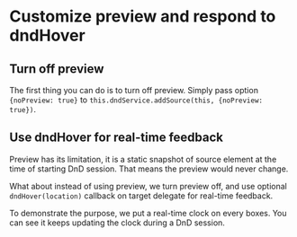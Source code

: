 # Customize preview and respond to dndHover

## Turn off preview

The first thing you can do is to turn off preview. Simply pass option `{noPreview: true}` to `this.dndService.addSource(this, {noPreview: true})`.

## Use dndHover for real-time feedback

Preview has its limitation, it is a static snapshot of source element at the time of starting DnD session. That means the preview would never change.

What about instead of using preview, we turn preview off, and use optional `dndHover(location)` callback on target delegate for real-time feedback.

To demonstrate the purpose, we put a real-time clock on every boxes. You can see it keeps updating the clock during a DnD session.